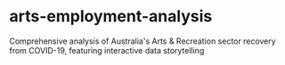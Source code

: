 # arts-employment-analysis
Comprehensive analysis of Australia's Arts &amp; Recreation sector recovery from COVID-19, featuring interactive data storytelling
